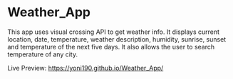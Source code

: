 # Weather_App

This app uses visual crossing API to get weather info. It displays current location, date, temperature, weather description, humidity, sunrise, sunset and temperature of the next five days. It also allows the user to search temperature of any city.

Live Preview: https://yoni190.github.io/Weather_App/
